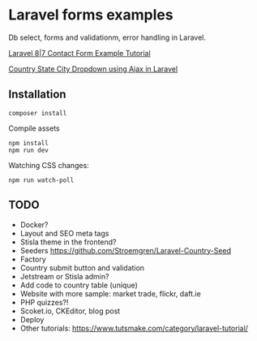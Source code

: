 # Laravel forms examples

Db select, forms and validationm, error handling in Laravel.

[Laravel 8|7 Contact Form Example Tutorial](https://www.positronx.io/laravel-contact-form-example-tutorial/)

[Country State City Dropdown using Ajax in Laravel](https://www.tutsmake.com/ajax-country-state-city-dropdown-in-laravel/)

## Installation

	composer install

Compile assets

	npm install
	npm run dev

Watching CSS changes:

	npm run watch-poll

## TODO

- Docker?
- Layout and SEO meta tags
- Stisla theme in the frontend?
- Seeders https://github.com/Stroemgren/Laravel-Country-Seed
- Factory
- Country submit button and validation
- Jetstream or Stisla admin?
- Add code to country table (unique)
- Website with more sample: market trade, flickr, daft.ie
- PHP quizzes?!
- Scoket.io, CKEditor, blog post
- Deploy
- Other tutorials: https://www.tutsmake.com/category/laravel-tutorial/
